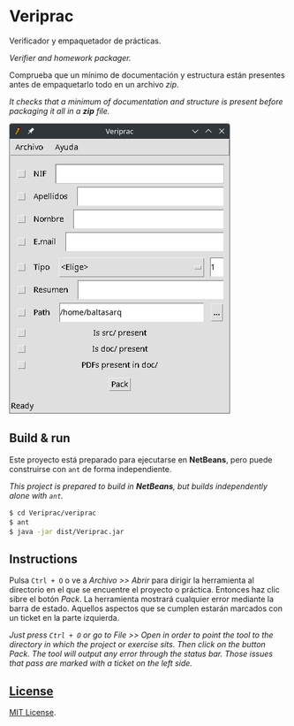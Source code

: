# Veriprac

Verificador y empaquetador de prácticas.

*Verifier and homework packager.*

Comprueba que un mínimo de documentación y estructura están presentes antes de empaquetarlo todo en un archivo *zip*.

*It checks that a minimum of documentation and structure is present before packaging it all in a **zip** file.*

![Veriprac](design/scrshot-veriprac1.png)

## Build & run
Este proyecto está preparado para ejecutarse en **NetBeans**, pero puede construirse con `ant` de forma independiente.

*This project is prepared to build in **NetBeans**, but builds independently alone with `ant`.*

```bash
$ cd Veriprac/veriprac
$ ant
$ java -jar dist/Veriprac.jar
```

## Instructions
Pulsa `Ctrl + O` o ve a *Archivo >> Abrir* para dirigir la herramienta al directorio en el que se encuentre el proyecto o práctica. Entonces haz clic sibre el botón *Pack*. La herramienta mostrará cualquier error mediante la barra de estado. Aquellos aspectos que se cumplen estarán marcados con un ticket en la parte izquierda.

*Just press `Ctrl + O` or go to *File >> Open* in order to point the tool to the directory in which the project or exercise sits. Then click on the button *Pack*. The tool will output any error through the status bar. Those issues that pass are marked with a ticket on the left side.*


## [License](/LICENSE) 
[MIT License](LICENSE).

